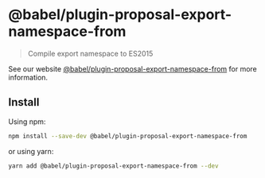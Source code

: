 # @babel/plugin-proposal-export-namespace-from

> Compile export namespace to ES2015

See our
website [@babel/plugin-proposal-export-namespace-from](https://babeljs.io/docs/en/next/babel-plugin-proposal-export-namespace-from.html)
for more information.

## Install

Using npm:

```sh
npm install --save-dev @babel/plugin-proposal-export-namespace-from
```

or using yarn:

```sh
yarn add @babel/plugin-proposal-export-namespace-from --dev
```
